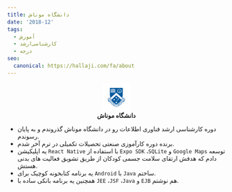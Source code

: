 ```yaml
---
title: دانشگاه موناش
date: '2018-12'
tags:
  - آموزش
  - کارشناسی‌ارشد
  - درجه
seo:
  canonical: https://hallaji.com/fa/about
---
```

<p align='center'>
  <img src='/assets/stories/monash.png' height='64' /><br />
  <b>دانشگاه موناش</b>
</p>

* دوره کارشناسی ارشد فناوری اطلاعات رو در دانشگاه موناش گذروندم و به پایان رسوندم.
* برنده دوره کارآموزی صنعتی تحصیلات تکمیلی در ترم آخر شدم.
* یه اپلیکیشن `React Native` با استفاده از `Expo SDK` ،`SQLite` و `Google Maps` توسعه دادم که هدفش ارتقای سلامت جسمی کودکان از طریق تشویق فعالیت های بدنی هستش.
* یه برنامه کتابخونه کوچیک برای `Android`  با `Java` ساختم.
* همچنین یه برنامه بانکی ساده با `JEE` ،`JSF` ،`Java` و `EJB` هم نوشتم.
